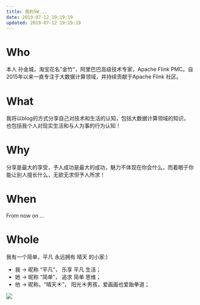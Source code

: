 ```yaml
---
title: 我的5W...
date: 2019-07-12 19:19:19
updated: 2019-07-12 19:19:19
---
```


# Who
本人 孙金城，淘宝花名"金竹"，阿里巴巴高级技术专家，Apache Flink PMC。自2015年以来一直专注于大数据计算领域，并持续贡献于Apache Flink 社区。 

# What
我将以blog的方式分享自己对技术和生活的认知，包括大数据计算领域的知识，也包括我个人对现实生活和与人为事的行为认知！

# Why
分享是最大的享受，予人成功是最大的成功，魅力不体现在你会什么，而着眼于你能让别人擅长什么，无欲无求但予人所求！

# When
 From now on ...

# Whole
 我有一个简单，平凡 永远拥有 晴天 的小家:)

 - 我 -> 昵称 “平凡”， 乐享 平凡 生活；
 - 她 -> 昵称 “简单”， 追求 简单 思维；
 - 他 -> 昵称。“晴天☀️”， 阳光☀️男孩，爱画画也爱跆拳道；

![](family.jpg)

